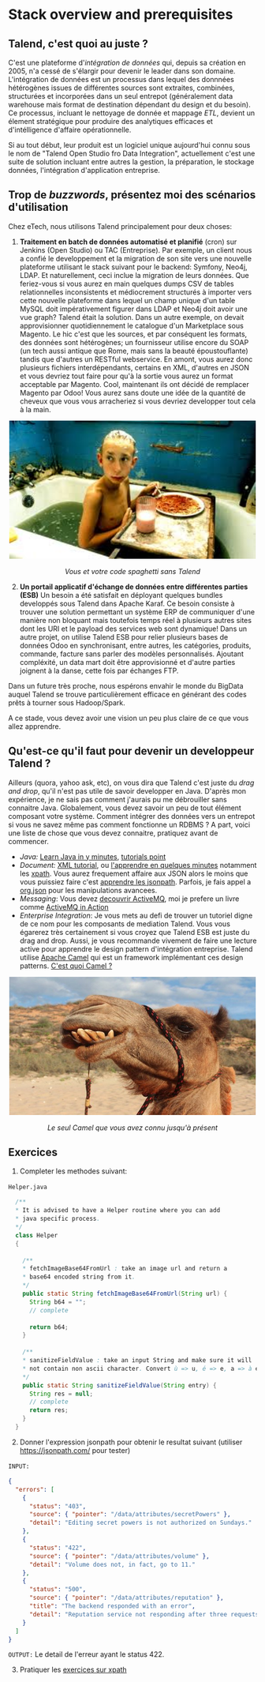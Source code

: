 # Stack overview and prerequisites

## Talend, c'est quoi au juste ?

C'est une plateforme d'*intégration de données* qui, depuis sa création en 2005, n'a cessé de s'élargir pour devenir le leader dans son domaine. L'intégration de données est un processus dans lequel des donnnées hétérogènes issues de différentes sources sont extraites, combinées, structurées et incorporées dans un seul entrepot (généralement data warehouse mais format de destination dépendant du design et du besoin). Ce processus, incluant le nettoyage de donnée  et mappage *ETL*, devient un élement stratégique pour produire des analytiques efficaces et d'intélligence d'affaire opérationnelle.

 Si au tout début, leur produit est un logiciel unique aujourd'hui connu sous le nom de "Talend Open Studio fro Data Integration", actuellement c'est une suite de solution incluant entre autres la gestion, la préparation, le stockage données, l'intégration d'application entreprise.




## Trop de *buzzwords*, présentez moi des scénarios d'utilisation
Chez eTech, nous utilisons Talend principalement pour deux choses: 
1. **Traitement en batch de données automatisé et planifié** (cron) sur Jenkins (Open Studio) ou TAC (Entreprise). Par exemple, un client nous a confié le developpement et la migration de son site vers une nouvelle plateforme utilisant le stack suivant pour le backend: Symfony, Neo4j, LDAP. Et naturellement, ceci inclue la migration de leurs données. Que feriez-vous si vous aurez en main quelques dumps CSV de tables relationnelles inconsistents et médiocrement structurés à importer vers cette nouvelle plateforme dans lequel un champ unique d'un table MySQL doit impérativement figurer dans LDAP et Neo4j doit avoir une vue graph? Talend était la solution.
Dans un autre exemple, on devait approvisionner quotidiennement le catalogue d'un Marketplace sous Magento. Le hic c'est que les sources, et par conséquent les formats, des données sont hétérogènes; un fournisseur utilise encore du SOAP (un tech aussi antique que Rome, mais sans la beauté époustouflante) tandis que d'autres un RESTful webservice. En amont, vous aurez donc plusieurs fichiers interdépendants, certains en XML, d'autres en JSON et vous devriez tout faire pour qu'à la sortie vous aurez un format acceptable par Magento. Cool, maintenant ils ont décidé de remplacer Magento par Odoo! Vous aurez sans doute une idée de la quantité de cheveux que vous vous arracheriez si vous devriez developper tout cela à la main.
<p align="center">
  <img width="500" height="280" src="screenshot/gummo-spaghetti.jpeg">
</p>
<p align="center">
    <em>Vous et votre code spaghetti sans Talend</em>
</p>

2. **Un portail applicatif d'échange de données entre différentes parties (ESB)** Un besoin a été satisfait en déployant quelques bundles developpés sous Talend dans Apache Karaf. Ce besoin consiste à trouver une solution permettant un système ERP de communiquer d'une manière non bloquant mais toutefois temps réel à plusieurs autres sites dont les URI et le payload des services web sont dynamique! Dans un autre projet, on utilise Talend ESB pour relier plusieurs bases de données Odoo en synchronisant, entre autres, les catégories, produits, commande, facture sans parler des modèles personnalisés. Ajoutant compléxité, un data mart doit être approvisionné et d'autre parties joignent à la danse, cette fois par échanges FTP.


Dans un future très proche, nous espérons envahir le monde du BigData auquel Talend se trouve particulièrement efficace en générant des codes prêts à tourner sous Hadoop/Spark.

A ce stade, vous devez avoir une vision un peu plus claire de ce que vous allez apprendre. 

## Qu'est-ce qu'il faut pour devenir un developpeur Talend ?

Ailleurs (quora, yahoo ask, etc), on vous dira que Talend c'est juste du *drag and drop*, qu'il n'est pas utile de savoir developper en Java. D'après mon expérience, je ne sais pas comment j'aurais pu me débrouiller sans connaitre Java. Globalement, vous devez savoir un peu de tout élément composant votre système. Comment intégrer des données vers un entrepot si vous ne savez même pas comment fonctionne un RDBMS ? A part, voici une liste de chose que vous devez connaitre, pratiquez avant de commencer.

+ *Java:*  [Learn Java in y minutes](https://learnxinyminutes.com/docs/java/), [tutorials point](https://www.tutorialspoint.com/java/)
+ *Document:* [XML tutorial](https://www.w3schools.com/xml/), ou [l'apprendre en quelques minutes](https://learnxinyminutes.com/docs/xml/) notamment les [xpath](https://www.w3schools.com/xml/xpath_intro.asp). Vous aurez frequement affaire aux JSON alors le moins que vous puissiez faire c'est [apprendre les jsonpath](https://www.baeldung.com/guide-to-jayway-jsonpath). Parfois, je fais appel a [org.json](http://www.docjar.com/docs/api/org/json/JSONObject.html) pour les manipulations avancees. 
+ *Messaging*: Vous devez [decouvrir ActiveMQ](https://activemq.apache.org/getting-started.html), moi je prefere un livre comme [ActiveMQ in Action](https://www.manning.com/books/activemq-in-action)
+ *Enterprise Integration*: Je vous mets au defi de trouver un tutoriel digne de ce nom pour les composants de mediation Talend. Vous vous égarerez très certainement si vous croyez que Talend ESB est juste du drag and drop. Aussi, je vous recommande vivement de faire une lecture active pour apprendre le design pattern d'intégration entreprise. Talend utilise [Apache Camel](https://camel.apache.org/) qui est un framework implémentant ces design patterns. [C'est quoi Camel ?](https://stackoverflow.com/questions/8845186/what-exactly-is-apache-camel)
<p align="center">
  <img width="500" height="280" src="screenshot/each-camel-with-their.jpg">
</p>
<p align="center">
    <em>Le seul Camel que vous avez connu jusqu'à présent</em>
</p>

## Exercices

1. Completer les methodes suivant:

`Helper.java`
```java
  /**
  * It is advised to have a Helper routine where you can add
  * java specific process.
  */
  class Helper 
  {

    /**
    * fetchImageBase64FromUrl : take an image url and return a 
    * base64 encoded string from it.
    */
    public static String fetchImageBase64FromUrl(String url) {
      String b64 = "";
      // complete

      return b64;
    }

    /**
    * sanitizeFieldValue : take an input String and make sure it will
    * not contain non ascii character. Convert ù => u, é => e, a => à etc..
    */
    public static String sanitizeFieldValue(String entry) {
      String res = null;
      // complete
      return res;
    }
  }
```
2. Donner l'expression jsonpath pour obtenir le resultat suivant (utiliser https://jsonpath.com/ pour tester)

`INPUT:`
```json
{
  "errors": [
    {
      "status": "403",
      "source": { "pointer": "/data/attributes/secretPowers" },
      "detail": "Editing secret powers is not authorized on Sundays."
    },
    {
      "status": "422",
      "source": { "pointer": "/data/attributes/volume" },
      "detail": "Volume does not, in fact, go to 11."
    },
    {
      "status": "500",
      "source": { "pointer": "/data/attributes/reputation" },
      "title": "The backend responded with an error",
      "detail": "Reputation service not responding after three requests."
    }
  ]
}
```

`OUTPUT:` Le detail de l'erreur ayant le status 422.

3. Pratiquer les [exercices sur xpath](https://dh.newtfire.org/XPathExercise1.html)